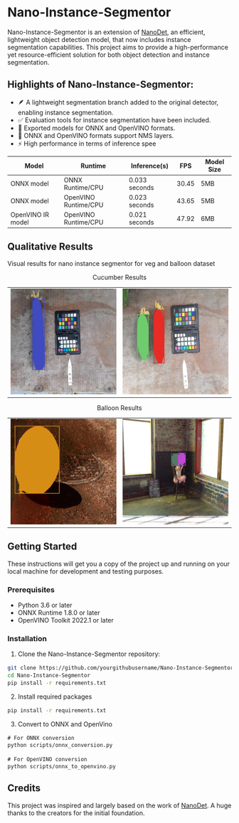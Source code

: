 # Nano-Instance-Segmentor

Nano-Instance-Segmentor is an extension of [NanoDet](https://github.com/RangiLyu/nanodet), an efficient, lightweight object detection model, that now includes instance segmentation capabilities. This project aims to provide a high-performance yet resource-efficient solution for both object detection and instance segmentation.

## Highlights of Nano-Instance-Segmentor:

- 🪶 A lightweight segmentation branch added to the original detector, enabling instance segmentation.
- ✅ Evaluation tools for instance segmentation have been included.
- 🔄 Exported models for ONNX and OpenVINO formats.
- 🔧 ONNX and OpenVINO formats support NMS layers.
- ⚡ High performance in terms of inference spee

<div align="center">

| Model | Runtime | Inference(s) | FPS | Model Size |
| --- | --- | --- | --- | --- |
| ONNX model | ONNX Runtime/CPU | 0.033 seconds | 30.45 | 5MB |
| ONNX model | OpenVINO Runtime/CPU | 0.023 seconds | 43.65 | 5MB |
| OpenVINO IR model | OpenVINO Runtime/CPU | 0.021 seconds | 47.92 | 6MB |

</div>




## Qualitative Results

Visual results for nano instance segmentor for veg and balloon dataset

<p align="center">
   Cucumber Results
</p>

<table align="center">
  <tr>
    <td><img src="vis_results/cucumber/vis27.png" width=300px></td>
    <td><img src="vis_results/cucumber/vis30.png" width=300px></td>
  </tr>
</table>

<p align="center">
   Balloon Results
</p>

<table align="center">
  <tr>
    <td><img src="vis_results/ballon/vis5.png" width=300px></td>
    <td><img src="vis_results/ballon/vis13.png" width=300px></td>
  </tr>
</table>






## Getting Started

These instructions will get you a copy of the project up and running on your local machine for development and testing purposes.

### Prerequisites

- Python 3.6 or later
- ONNX Runtime 1.8.0 or later
- OpenVINO Toolkit 2022.1 or later

### Installation

1. Clone the Nano-Instance-Segmentor repository:

```bash
git clone https://github.com/yourgithubusername/Nano-Instance-Segmentor.git
cd Nano-Instance-Segmentor
pip install -r requirements.txt
```

2. Install required packages

```bash
pip install -r requirements.txt
```

3. Convert to ONNX and OpenVino
```
# For ONNX conversion
python scripts/onnx_conversion.py

# For OpenVINO conversion
python scripts/onnx_to_openvino.py
```


## Credits

This project was inspired and largely based on the work of [NanoDet](https://github.com/RangiLyu/nanodet). A huge thanks to the creators for the initial foundation.
